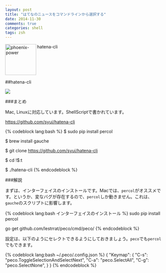 ```yaml
---
layout: post
title: "はてなのニュースをコマンドラインから選択する"
date: 2014-11-30
comments: true
categories: shell
tags: zsh
---
```

<img src="{{ root_url }}/images/more.png" alt="phoenix-power" align="left" width="100" height="100">hatena-cli<!--more--><br clear="all">


##hatena-cli

<img src="http://lh3.ggpht.com/-HEJ3VLjnSc4/VHr91sB-qfI/AAAAAAAAAIM/QB5P22TZngk/s0/hatena_cli_demo_s.gif">

###まとめ

Mac, Linuxに対応しています。ShellScriptで書かれています。

https://github.com/syui/hatena-cli

{% codeblock lang:bash %}
$ sudo pip install percol

$ brew install gauche

$ git clone https://github.com/syui/hatena-cli

$ cd !$:t

$ ./hatena-cli
{% endcodeblock %}

###解説

まずは、インターフェイスのインストールです。Macでは、`percol`がオススメです。というか、変なバグが存在するので、`percol`しか動きません。これは、`gauche`のスクリプトに影響します。

{% codeblock lang:bash インターフェイスのインストール %}
sudo pip install percol

go get github.com/lestrrat/peco/cmd/peco/
{% endcodeblock %}

設定は、以下のようにセレクトできるようにしておきましょう。`peco`でも`percol`でもできます。

{% codeblock lang:bash ~/.peco/.config.json %}
{
  "Keymap": {
    "C-s": "peco.ToggleSelectionAndSelectNext",
    "C-a": "peco.SelectAll",
    "C-g": "peco.SelectNone",
  }
}
{% endcodeblock %}

